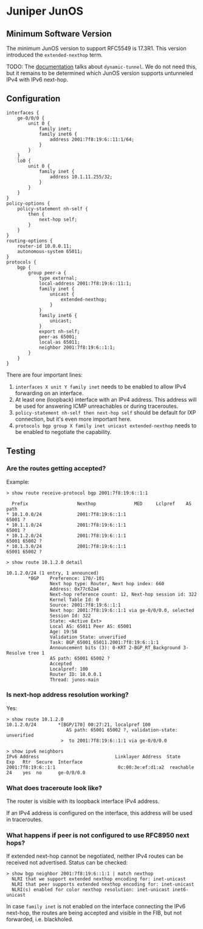 # Juniper JunOS

## Minimum Software Version

The minimum JunOS version to support RFC5549 is 17.3R1. This version introduced the `extended-nexthop` term.

TODO: The [documentation](https://www.juniper.net/documentation/us/en/software/junos/bgp/topics/topic-map/multiprotocol-bgp.html#id-understanding-redistribution-of-ipv4-routes-with-ipv6-next-hop-into-bgp) talks about `dynamic-tunnel`. We do not need this, but it remains to be determined which JunOS version supports untunneled IPv4 with IPv6 next-hop.

## Configuration

```
interfaces {
    ge-0/0/0 {
        unit 0 {
            family inet;
            family inet6 {
                address 2001:7f8:19:6::11:1/64;
            }
        }
    }
    lo0 {
        unit 0 {
            family inet {
                address 10.1.11.255/32; 
            }
        }
    }
}
policy-options {
    policy-statement nh-self {
        then {
            next-hop self;
        }
    }
}
routing-options {
    router-id 10.0.0.11;
    autonomous-system 65011;
}
protocols {
    bgp {
        group peer-a {
            type external;
            local-address 2001:7f8:19:6::11:1;
            family inet {
                unicast {
                    extended-nexthop;
                }
            }
            family inet6 {
                unicast;
            }
            export nh-self;
            peer-as 65001;
            local-as 65011;
            neighbor 2001:7f8:19:6::1:1;
        }
    }
}
```

There are four important lines:

1. `interfaces X unit Y family inet` needs to be enabled to allow IPv4 forwarding on an interface.
2. At least one (loopback) interface with an IPv4 address. This address will be used for answering ICMP unreachables or during traceroutes.
3. `policy-statement nh-self then next-hop self` should be default for IXP connection, but it's even more important here.
4. `protocols bgp group X family inet unicast extended-nexthop` needs to be enabled to negotiate the capability.

## Testing

### Are the routes getting accepted?

Example:

```
> show route receive-protocol bgp 2001:7f8:19:6::1:1 

  Prefix                  Nexthop              MED     Lclpref    AS path
* 10.1.0.0/24             2001:7f8:19:6::1:1                      65001 ?
* 10.1.1.0/24             2001:7f8:19:6::1:1                      65001 ?
* 10.1.2.0/24             2001:7f8:19:6::1:1                      65001 65002 ?
* 10.1.3.0/24             2001:7f8:19:6::1:1                      65001 65002 ?

> show route 10.1.2.0 detail 

10.1.2.0/24 (1 entry, 1 announced)
        *BGP    Preference: 170/-101
                Next hop type: Router, Next hop index: 660
                Address: 0x77c62a4
                Next-hop reference count: 12, Next-hop session id: 322
                Kernel Table Id: 0
                Source: 2001:7f8:19:6::1:1
                Next hop: 2001:7f8:19:6::1:1 via ge-0/0/0.0, selected
                Session Id: 322
                State: <Active Ext>
                Local AS: 65011 Peer AS: 65001
                Age: 19:58 
                Validation State: unverified 
                Task: BGP_65001_65011.2001:7f8:19:6::1:1
                Announcement bits (3): 0-KRT 2-BGP_RT_Background 3-Resolve tree 1 
                AS path: 65001 65002 ? 
                Accepted
                Localpref: 100
                Router ID: 10.0.0.1
                Thread: junos-main 
```

### Is next-hop address resolution working?

Yes:

```
> show route 10.1.2.0
10.1.2.0/24        *[BGP/170] 00:27:21, localpref 100
                      AS path: 65001 65002 ?, validation-state: unverified
                    >  to 2001:7f8:19:6::1:1 via ge-0/0/0.0

> show ipv6 neighbors 
IPv6 Address                            Linklayer Address  State       Exp   Rtr  Secure  Interface
2001:7f8:19:6::1:1                       0c:00:3e:ef:d1:a2  reachable   24    yes  no      ge-0/0/0.0
```

### What does traceroute look like?

The router is visible with its loopback interface IPv4 address.

If an IPv4 address is configured on the interface, this address will be used in traceroutes.

### What happens if peer is not configured to use RFC8950 next hops?

If extended next-hop cannot be negotiated, neither IPv4 routes can be received not advertised. Status can be checked:

```
> show bgp neighbor 2001:7f8:19:6::1:1 | match nexthop 
  NLRI that we support extended nexthop encoding for: inet-unicast
  NLRI that peer supports extended nexthop encoding for: inet-unicast
  NLRI(s) enabled for color nexthop resolution: inet-unicast inet6-unicast
```

In case `family inet` is not enabled on the interface connecting the IPv6 next-hop, the routes are being accepted and visible in the FIB, but not forwarded, i.e. blackholed.
